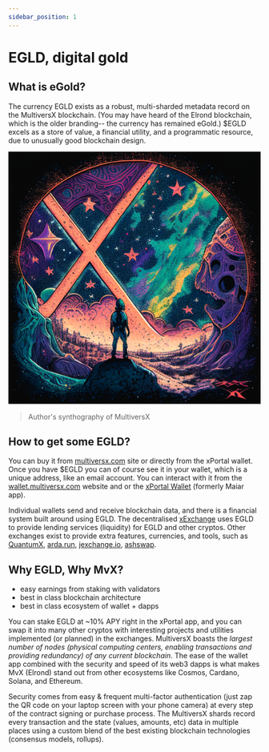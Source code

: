 ```yaml
---
sidebar_position: 1
---
```


# EGLD, digital gold

## What is eGold?

The currency EGLD exists as a robust, multi-sharded metadata record on the MultiversX blockchain. (You may have heard of the Elrond blockchain, which is the older branding-- the currency has remained eGold.) $EGLD excels as a store of value, a financial utility, and a programmatic resource, due to unusually good blockchain design.

![multiversX](./multiversX.png)
> Author's synthography of MultiversX

## How to get some EGLD?

You can buy it from [multiversx.com](https://multiversx.com) site or directly from the xPortal wallet. Once you have $EGLD you can of course see it in your wallet, which is a unique address, like an email account. You can interact with it from the [wallet.multiversx.com](https://wallet.multiversx.com) website and or the [xPortal Wallet](https://xport.al/referral/o6q0in3yh6/) (formerly Maiar app).

Individual wallets send and receive blockchain data, and there is a financial system built around using EGLD. The decentralised [xExchange](https://xexchange.com) uses EGLD to provide lending services (liquidity) for EGLD and other cryptos. Other exchanges exist to provide extra features, currencies, and tools, such as [QuantumX](https://www.quantumx.network/), [arda.run](https://arda.run), [jexchange.io](https://jexchange.io), [ashswap](https://ashswap.io/).

## Why EGLD, Why MvX?

+ easy earnings from staking with validators
+ best in class blockchain architecture
+ best in class ecosystem of wallet + dapps

You can stake EGLD at ~10% APY right in the xPortal app, and you can swap it into many other cryptos with interesting projects and utilities implemented (or planned) in the exchanges. MultiversX boasts the *largest number of nodes (physical computing centers, enabling transactions and providing redundancy) of any current blockchain*. The ease of the wallet app combined with the security and speed of its web3 dapps is what makes MvX (Elrond) stand out from other ecosystems like Cosmos, Cardano, Solana, and Ethereum.

Security comes from easy & frequent multi-factor authentication (just zap the QR code on your laptop screen with your phone camera) at every step of the contract signing or purchase process. The MultiversX shards record every transaction and the state (values, amounts, etc) data in multiple places using a custom blend of the best existing blockchain technologies (consensus models, rollups).